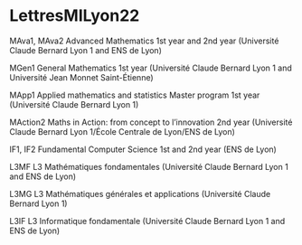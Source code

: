 # LettresMILyon22
	
MAva1, MAva2
  Advanced Mathematics 1st year and 2nd year 
  (Université Claude Bernard Lyon 1 and ENS de Lyon) 

MGen1
General Mathematics 1st year 
(Université Claude Bernard Lyon 1 and Université Jean Monnet Saint-Étienne) 

MApp1
  Applied mathematics and statistics Master program 1st year 
  (Université Claude Bernard Lyon 1)

MAction2
  Maths in Action: from concept to l’innovation 2nd year
  (Université Claude Bernard Lyon 1/École Centrale de Lyon/ENS de Lyon)

IF1, IF2
  Fundamental Computer Science 1st and 2nd year (ENS de Lyon) 

L3MF
  L3 Mathématiques fondamentales
  (Université Claude Bernard Lyon 1 and ENS de Lyon) 

L3MG
  L3 Mathématiques générales et applications
  (Université Claude Bernard Lyon 1)

L3IF
  L3 Informatique fondamentale
  (Université Claude Bernard Lyon 1 and ENS de Lyon)

